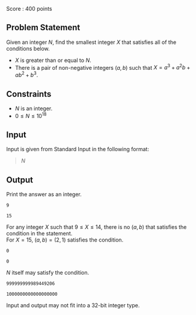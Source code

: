 Score : $400$ points

## Problem Statement

Given an integer $N$, find the smallest integer $X$ that satisfies all of the conditions below.

- $X$ is greater than or equal to $N$.
- There is a pair of non-negative integers $(a, b)$ such that $X=a^3+a^2b+ab^2+b^3$.

## Constraints

- $N$ is an integer.
- $0 \le N \le 10^{18}$

## Input

Input is given from Standard Input in the following format:

> $N$

## Output

Print the answer as an integer.

```input1
9
```

```output1
15
```

For any integer $X$ such that $9 \le X \le 14$, there is no $(a, b)$ that satisfies the condition in the statement.<br>
For $X=15$, $(a,b)=(2,1)$ satisfies the condition.

```input2
0
```

```output2
0
```

$N$ itself may satisfy the condition.

```input3
999999999989449206
```

```output3
1000000000000000000
```

Input and output may not fit into a $32$-bit integer type.